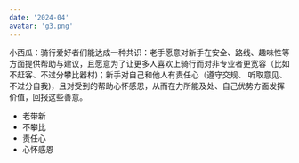 ```yaml
---
date: '2024-04'
avatar: 'g3.png'
---
```


小西瓜：骑行爱好者们能达成一种共识：老手愿意对新手在安全、路线、趣味性等方面提供帮助与建议，且愿意为了让更多人喜欢上骑行而对非专业者更宽容（比如不赶客、不过分攀比器材)；新手对自己和他人有责任心（遵守交规、 听取意见、不过分自我)，且对受到的帮助心怀感恩，从而在力所能及处、自己优势方面发挥价值，回报这些善意。

- 老带新
- 不攀比
- 责任心
- 心怀感恩
